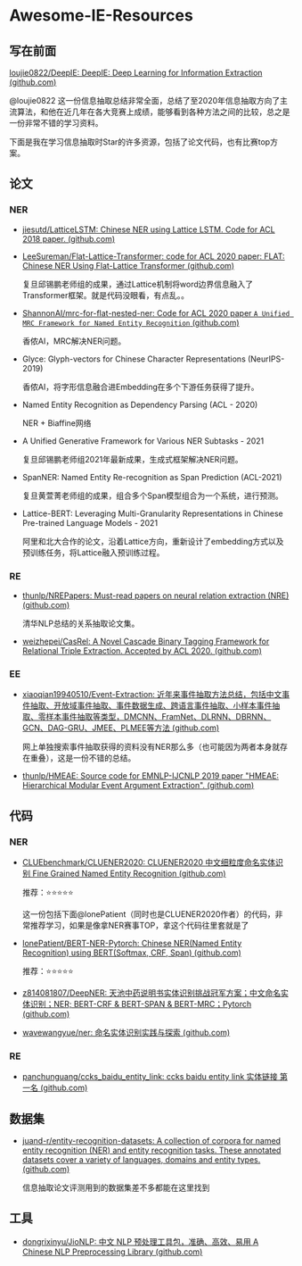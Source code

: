# Awesome-IE-Resources

## 写在前面

[loujie0822/DeepIE: DeepIE: Deep Learning for Information Extraction (github.com)](https://github.com/loujie0822/DeepIE) 

@loujie0822 这一份信息抽取总结非常全面，总结了至2020年信息抽取方向了主流算法，和他在近几年在各大竞赛上成绩，能够看到各种方法之间的比较，总之是一份非常不错的学习资料。

下面是我在学习信息抽取时Star的许多资源，包括了论文代码，也有比赛top方案。

## 论文

### NER

- [jiesutd/LatticeLSTM: Chinese NER using Lattice LSTM. Code for ACL 2018 paper. (github.com)](https://github.com/jiesutd/LatticeLSTM)

- [LeeSureman/Flat-Lattice-Transformer: code for ACL 2020 paper: FLAT: Chinese NER Using Flat-Lattice Transformer (github.com)](https://github.com/LeeSureman/Flat-Lattice-Transformer)

  复旦邱锡鹏老师组的成果，通过Lattice机制将word边界信息融入了Transformer框架。就是代码没眼看，有点乱。。

- [ShannonAI/mrc-for-flat-nested-ner: Code for ACL 2020 paper `A Unified MRC Framework for Named Entity Recognition` (github.com)](https://github.com/ShannonAI/mrc-for-flat-nested-ner)

  香侬AI，MRC解决NER问题。
  
- Glyce: Glyph-vectors for Chinese Character Representations (NeurIPS-2019)
  
  香侬AI，将字形信息融合进Embedding在多个下游任务获得了提升。
  
- Named Entity Recognition as Dependency Parsing (ACL - 2020)
  
  NER + Biaffine网络
  
- A Unified Generative Framework for Various NER Subtasks - 2021

  复旦邱锡鹏老师组2021年最新成果，生成式框架解决NER问题。

- SpanNER: Named Entity Re-recognition as Span Prediction (ACL-2021)

  复旦黄萱菁老师组的成果，组合多个Span模型组合为一个系统，进行预测。

- Lattice-BERT: Leveraging Multi-Granularity Representations in Chinese Pre-trained Language Models - 2021

  阿里和北大合作的论文，沿着Lattice方向，重新设计了embedding方式以及预训练任务，将Lattice融入预训练过程。

### RE

- [thunlp/NREPapers: Must-read papers on neural relation extraction (NRE) (github.com)](https://github.com/thunlp/NREPapers)

  清华NLP总结的关系抽取论文集。

- [weizhepei/CasRel: A Novel Cascade Binary Tagging Framework for Relational Triple Extraction. Accepted by ACL 2020. (github.com)](https://github.com/weizhepei/CasRel)

### EE

- [xiaoqian19940510/Event-Extraction: 近年来事件抽取方法总结，包括中文事件抽取、开放域事件抽取、事件数据生成、跨语言事件抽取、小样本事件抽取、零样本事件抽取等类型，DMCNN、FramNet、DLRNN、DBRNN、GCN、DAG-GRU、JMEE、PLMEE等方法 (github.com)](https://github.com/xiaoqian19940510/Event-Extraction)

  网上单独搜索事件抽取获得的资料没有NER那么多（也可能因为两者本身就存在重叠），这是一份不错的总结。

- [thunlp/HMEAE: Source code for EMNLP-IJCNLP 2019 paper "HMEAE: Hierarchical Modular Event Argument Extraction". (github.com)](https://github.com/thunlp/HMEAE)

## 代码

### NER

- [CLUEbenchmark/CLUENER2020: CLUENER2020 中文细粒度命名实体识别 Fine Grained Named Entity Recognition (github.com)](https://github.com/CLUEbenchmark/CLUENER2020)

  推荐：⭐⭐⭐⭐⭐

  这一份包括下面@lonePatient（同时也是CLUENER2020作者）的代码，非常推荐学习，如果是像拿NER赛事TOP，拿这个代码往里套就是了

- [lonePatient/BERT-NER-Pytorch: Chinese NER(Named Entity Recognition) using BERT(Softmax, CRF, Span) (github.com)](https://github.com/lonePatient/BERT-NER-Pytorch)

  推荐：⭐⭐⭐⭐⭐

- [z814081807/DeepNER: 天池中药说明书实体识别挑战冠军方案；中文命名实体识别；NER; BERT-CRF & BERT-SPAN & BERT-MRC；Pytorch (github.com)](https://github.com/z814081807/DeepNER)
- [wavewangyue/ner: 命名实体识别实践与探索 (github.com)](https://github.com/wavewangyue/ner)

### RE

- [panchunguang/ccks_baidu_entity_link: ccks baidu entity link 实体链接 第一名 (github.com)](https://github.com/panchunguang/ccks_baidu_entity_link)

## 数据集

- [juand-r/entity-recognition-datasets: A collection of corpora for named entity recognition (NER) and entity recognition tasks. These annotated datasets cover a variety of languages, domains and entity types. (github.com)](https://github.com/juand-r/entity-recognition-datasets)

  信息抽取论文评测用到的数据集差不多都能在这里找到

## 工具

- [dongrixinyu/JioNLP: 中文 NLP 预处理工具包，准确、高效、易用 A Chinese NLP Preprocessing Library (github.com)](https://github.com/dongrixinyu/JioNLP)